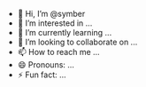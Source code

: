 - 👋 Hi, I’m @symber
- 👀 I’m interested in ...
- 🌱 I’m currently learning ...
- 💞️ I’m looking to collaborate on ...
- 📫 How to reach me ...
- 😄 Pronouns: ...
- ⚡ Fun fact: ...

<!---
symber/symber is a ✨ special ✨ repository because its `README.md` (this file) appears on your GitHub profile.
You can click the Preview link to take a look at your changes.
--->
